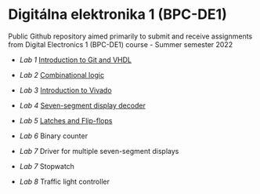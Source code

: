 # Digitálna elektronika 1 (BPC-DE1)

Public Github repository aimed primarily to submit and receive assignments from Digital Electronics 1 (BPC-DE1) course - Summer semester 2022

- *Lab 1* [Introduction to Git and VHDL](https://github.com/mathieux95/digital-electronics-1/tree/main/labs/01-gates)

- *Lab 2* [Combinational logic](https://github.com/mathieux95/digital-electronics-1/tree/main/labs/02-logic)

- *Lab 3*
[Introduction to Vivado](https://github.com/mathieux95/digital-electronics-1/tree/main/labs/03-vivado) 

- *Lab 4*
[Seven-segment display decoder](https://github.com/mathieux95/digital-electronics-1/tree/main/labs/04-segment)
- *Lab 5*
[Latches and Flip-flops](https://github.com/mathieux95/digital-electronics-1/tree/main/labs/05-ffs) 
- *Lab 6*
Binary counter
- *Lab 7*
Driver for multiple seven-segment displays
- *Lab 7*
Stopwatch
- *Lab 8*
Traffic light controller

